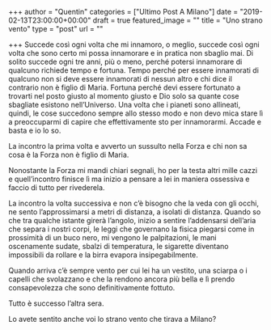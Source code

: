 +++
author = "Quentin"
categories = ["Ultimo Post A Milano"]
date = "2019-02-13T23:00:00+00:00"
draft = true
featured_image = ""
title = "Uno strano vento"
type = "post"
url = ""

+++
Succede così ogni volta che mi innamoro, o meglio, succede così ogni volta che sono certo mi possa innamorare e in pratica non sbaglio mai. Di solito succede ogni tre anni, più o meno, perché potersi innamorare di qualcuno richiede tempo e fortuna. Tempo perché per essere innamorati di qualcuno non si deve essere innamorati di nessun altro e chi dice il contrario non è figlio di Maria. Fortuna perché devi essere fortunato a trovarti nel posto giusto al momento giusto e Dio solo sa quante cose sbagliate esistono nell’Universo. Una volta che i pianeti sono allineati, quindi, le cose succedono sempre allo stesso modo e non devo mica stare lì a preoccuparmi di capire che effettivamente sto per innamorarmi. Accade e basta e io lo so.

La incontro la prima volta e avverto un sussulto nella Forza e chi non sa cosa è la Forza non è figlio di Maria.

Nonostante la Forza mi mandi chiari segnali, ho per la testa altri mille cazzi e quell’incontro finisce lì ma inizio a pensare a lei in maniera ossessiva e faccio di tutto per rivederela.

La incontro la volta successiva e non c’è bisogno che la veda con gli occhi, ne sento l’approssimarsi a metri di distanza, a isolati di distanza. Quando so che tra qualche istante girerà l’angolo, inizio a sentire l’addensarsi dell’aria che separa i nostri corpi, le leggi che governano la fisica piegarsi come in prossimità di un buco nero, mi vengono le palpitazioni, le mani oscenamente sudate, sbalzi di temperatura, le sigarette diventano impossibili da rollare e la birra evapora insipegabilmente.

Quando arriva c’è sempre vento per cui lei ha un vestito, una sciarpa o i capelli che svolazzano e che la rendono ancora più bella e lì prendo consapevolezza che sono definitivamente fottuto.

Tutto è successo l’altra sera.

Lo avete sentito anche voi lo strano vento che tirava a Milano?